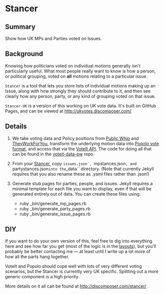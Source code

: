 # Stancer

## Summary

Show how UK MPs and Parties voted on Issues.

## Background

Knowing how politicians voted on individual motions generally isn't
particularly useful. What most people really want to know is how a
person, or political grouping, voted on **all** motions relating to a
particular issue.

``Stancer`` is a tool that lets you store lists of individual motions
making up an Issue, along with how strongly they should contribute to
it, and then see clearly how any person, party, or any kind of grouping
voted on that issue.

``Stancer-UK`` is a version of this working on UK vote data. It's built
on GitHub Pages, and can be viewed at http://ukvotes.discomposer.com/

## Details

1. We take voting data and Policy positions from [Public Whip](http://www.publicwhip.org.uk/) 
and [TheyWorkForYou](http://theyworkforyou.com/), transform the underlying
motion data into [Popolo vote format](http://popoloproject.com/specs/motion.html), 
and access that via the [VoteIt API](https://github.com/tmtmtmtm/voteit-api). 
The code for doing all that can be found in the 
[voteit-data-pw](https://github.com/tmtmtmtm/voteit-data-pw) repo.

2. From your [Stancer](https://github.com/tmtmtmtm/stancer-pw), copy
   ``issues.json`, ``mpstances.json``, and ``partystances.json`` into
the ``_data`` directory. (Note that currently Jekyll requires that you
also rename these as .yaml files rather than .json!)

3. Generate stub pages for parties, people, and issues. Jekyll requires
   a minimal template for each file you want to display, even if that
will be generated entirely out of data. You can create these files
using:
    * ruby _bin/generate_mp_pages.rb
    * ruby _bin/generate_party_pages.rb
    * ruby _bin/generate_issue_pages.rb

## DIY

If you want to do your own version of this, feel free to dig into
everything here and see how far you get (most of the logic is in the
[layouts](_layouts/)), but you'll probably be better contacting me — at
least until I write up a lot more of how all the parts hang together.

VoteIt and Popolo should cope well with lots of very different voting
scenarios, but the Stancer is currently very UK specific. Splitting out a
more generic component is a high priority.

More details on it all can be found at http://discomposer.com/stancer/


